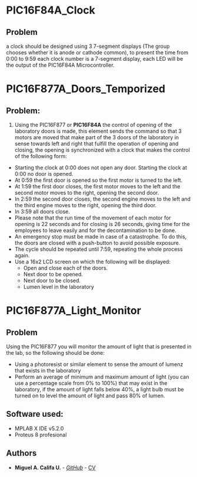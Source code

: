 # PIC16F84A_Clock
## Problem
a clock should be designed using 3 7-segment displays (The group chooses whether it is anode or cathode common), to present the time from 0:00 to 9:59 each clock number is a 7-segment display, each LED will be the output of the PIC16F84A Microcontroller.
# PIC16F877A_Doors_Temporized
## Problem:
1. Using the PIC16F877 or **PIC16F84A** the control of opening of the laboratory doors is made, this element sends the command so that 3 motors are moved that make part of the 3 doors of the laboratory in sense towards left and right that fulfill the operation of opening and closing, the opening is synchronized with a clock that makes the control of the following form:

* Starting the clock at 0:00 does not open any door.
Starting the clock at 0:00 no door is opened. 
* At 0:59 the first door is opened so the first motor is turned to the left.
* At 1:59 the first door closes, the first motor moves to the left and the second motor moves to the right, opening the second door.
* In 2:59 the second door closes, the second engine moves to the left and the third engine moves to the right, opening the third door.
* In 3:59 all doors close.
* Please note that the run time of the movement of each motor for opening is 22 seconds and for closing is 26 seconds, giving time for the employees to leave easily and for the decontamination to be done.
* An emergency stop must be made in case of a catastrophe. To do this, the doors are closed with a push-button to avoid possible exposure.
* The cycle should be repeated until 7:59, repeating the whole process again.
* Use a 16x2 LCD screen on which the following will be displayed:
    * Open and close each of the doors.
    * Next door to be opened.
    * Next door to be closed.
    * Lumen level in the laboratory
# PIC16F877A_Light_Monitor
## Problem
Using the PIC16F877 you will monitor the amount of light that is presented
in the lab, so the following should be done:
* Using a photoresist or similar element to sense the amount of lumenz that exists in the laboratory 
* Perform an average of minimum and maximum amount of light (you can use a percentage scale from 0% to 100%) that may exist in the laboratory, if the amount of light falls below 40%, a light bulb must be turned on to level the amount of light and pass 80% of lumen.
## Software used:
* MPLAB X IDE v5.2.0
* Proteus 8 profesional
## Authors
* **Miguel A. Califa U.** - [*GitHub*](https://github.com/miguel5612) - [CV](https://scienti.colciencias.gov.co/cvlac/visualizador/generarCurriculoCv.do?cod_rh=0000050477)

